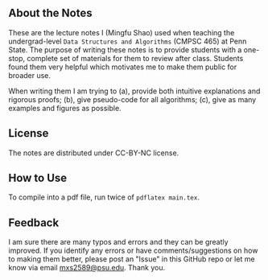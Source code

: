 ## About the Notes

These are the lecture notes I (Mingfu Shao) used when teaching the undergrad-level `Data Structures and Algorithms` (CMPSC 465) at Penn State.
The purpose of writing these notes is to provide students with a one-stop, complete set of materials for them to review after class.
Students found them very helpful which motivates me to make them public for broader use.

When writing them I am trying to (a), provide both intuitive explanations and rigorous proofs; (b), give pseudo-code for all algorithms;
(c), give as many examples and figures as possible.

## License

The notes are distributed under CC-BY-NC license.

## How to Use

To compile into a pdf file, run twice of `pdflatex main.tex`.

## Feedback

I am sure there are many typos and errors and they can be greatly improved.
If you identify any errors or have comments/suggestions on how to making them better,
please post an "Issue" in this GitHub repo or let me know via email mxs2589@psu.edu. Thank you.
